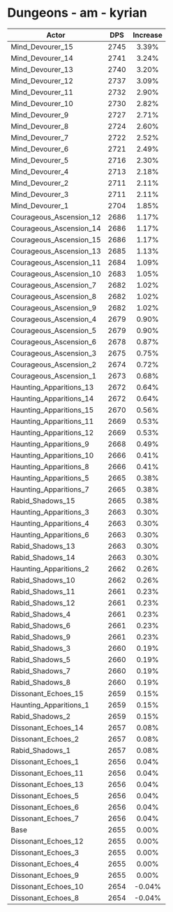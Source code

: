 # Dungeons - am - kyrian
| Actor | DPS | Increase |
|---|:---:|:---:|
|Mind_Devourer_15|2745|3.39%|
|Mind_Devourer_14|2741|3.24%|
|Mind_Devourer_13|2740|3.20%|
|Mind_Devourer_12|2737|3.09%|
|Mind_Devourer_11|2732|2.90%|
|Mind_Devourer_10|2730|2.82%|
|Mind_Devourer_9|2727|2.71%|
|Mind_Devourer_8|2724|2.60%|
|Mind_Devourer_7|2722|2.52%|
|Mind_Devourer_6|2721|2.49%|
|Mind_Devourer_5|2716|2.30%|
|Mind_Devourer_4|2713|2.18%|
|Mind_Devourer_2|2711|2.11%|
|Mind_Devourer_3|2711|2.11%|
|Mind_Devourer_1|2704|1.85%|
|Courageous_Ascension_12|2686|1.17%|
|Courageous_Ascension_14|2686|1.17%|
|Courageous_Ascension_15|2686|1.17%|
|Courageous_Ascension_13|2685|1.13%|
|Courageous_Ascension_11|2684|1.09%|
|Courageous_Ascension_10|2683|1.05%|
|Courageous_Ascension_7|2682|1.02%|
|Courageous_Ascension_8|2682|1.02%|
|Courageous_Ascension_9|2682|1.02%|
|Courageous_Ascension_4|2679|0.90%|
|Courageous_Ascension_5|2679|0.90%|
|Courageous_Ascension_6|2678|0.87%|
|Courageous_Ascension_3|2675|0.75%|
|Courageous_Ascension_2|2674|0.72%|
|Courageous_Ascension_1|2673|0.68%|
|Haunting_Apparitions_13|2672|0.64%|
|Haunting_Apparitions_14|2672|0.64%|
|Haunting_Apparitions_15|2670|0.56%|
|Haunting_Apparitions_11|2669|0.53%|
|Haunting_Apparitions_12|2669|0.53%|
|Haunting_Apparitions_9|2668|0.49%|
|Haunting_Apparitions_10|2666|0.41%|
|Haunting_Apparitions_8|2666|0.41%|
|Haunting_Apparitions_5|2665|0.38%|
|Haunting_Apparitions_7|2665|0.38%|
|Rabid_Shadows_15|2665|0.38%|
|Haunting_Apparitions_3|2663|0.30%|
|Haunting_Apparitions_4|2663|0.30%|
|Haunting_Apparitions_6|2663|0.30%|
|Rabid_Shadows_13|2663|0.30%|
|Rabid_Shadows_14|2663|0.30%|
|Haunting_Apparitions_2|2662|0.26%|
|Rabid_Shadows_10|2662|0.26%|
|Rabid_Shadows_11|2661|0.23%|
|Rabid_Shadows_12|2661|0.23%|
|Rabid_Shadows_4|2661|0.23%|
|Rabid_Shadows_6|2661|0.23%|
|Rabid_Shadows_9|2661|0.23%|
|Rabid_Shadows_3|2660|0.19%|
|Rabid_Shadows_5|2660|0.19%|
|Rabid_Shadows_7|2660|0.19%|
|Rabid_Shadows_8|2660|0.19%|
|Dissonant_Echoes_15|2659|0.15%|
|Haunting_Apparitions_1|2659|0.15%|
|Rabid_Shadows_2|2659|0.15%|
|Dissonant_Echoes_14|2657|0.08%|
|Dissonant_Echoes_2|2657|0.08%|
|Rabid_Shadows_1|2657|0.08%|
|Dissonant_Echoes_1|2656|0.04%|
|Dissonant_Echoes_11|2656|0.04%|
|Dissonant_Echoes_13|2656|0.04%|
|Dissonant_Echoes_5|2656|0.04%|
|Dissonant_Echoes_6|2656|0.04%|
|Dissonant_Echoes_7|2656|0.04%|
|Base|2655|0.00%|
|Dissonant_Echoes_12|2655|0.00%|
|Dissonant_Echoes_3|2655|0.00%|
|Dissonant_Echoes_4|2655|0.00%|
|Dissonant_Echoes_9|2655|0.00%|
|Dissonant_Echoes_10|2654|-0.04%|
|Dissonant_Echoes_8|2654|-0.04%|
